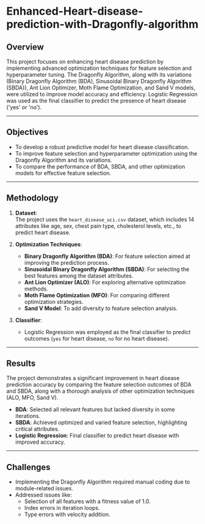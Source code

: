 # Enhanced-Heart-disease-prediction-with-Dragonfly-algorithm
## Overview  
This project focuses on enhancing heart disease prediction by implementing advanced optimization techniques for feature selection and hyperparameter tuning. The Dragonfly Algorithm, along with its variations (Binary Dragonfly Algorithm (BDA), Sinusoidal Binary Dragonfly Algorithm (SBDA)), Ant Lion Optimizer, Moth Flame Optimization, and Sand V models, were utilized to improve model accuracy and efficiency. Logistic Regression was used as the final classifier to predict the presence of heart disease ('yes' or 'no').

---

## Objectives  
- To develop a robust predictive model for heart disease classification.  
- To improve feature selection and hyperparameter optimization using the Dragonfly Algorithm and its variations.  
- To compare the performance of BDA, SBDA, and other optimization models for effective feature selection.  

---

## Methodology  
1. **Dataset**:  
   The project uses the `heart_disease_uci.csv` dataset, which includes 14 attributes like age, sex, chest pain type, cholesterol levels, etc., to predict heart disease.

2. **Optimization Techniques**:  
   - **Binary Dragonfly Algorithm (BDA)**: For feature selection aimed at improving the prediction process.  
   - **Sinusoidal Binary Dragonfly Algorithm (SBDA)**: For selecting the best features among the dataset attributes.  
   - **Ant Lion Optimizer (ALO)**: For exploring alternative optimization methods.  
   - **Moth Flame Optimization (MFO)**: For comparing different optimization strategies.  
   - **Sand V Model**: To add diversity to feature selection analysis.

3. **Classifier**:  
   - Logistic Regression was employed as the final classifier to predict outcomes (`yes` for heart disease, `no` for no heart disease).  

---

## Results  
The project demonstrates a significant improvement in heart disease prediction accuracy by comparing the feature selection outcomes of BDA and SBDA, along with a thorough analysis of other optimization techniques (ALO, MFO, Sand V).  
- **BDA**: Selected all relevant features but lacked diversity in some iterations.  
- **SBDA**: Achieved optimized and varied feature selection, highlighting critical attributes.  
- **Logistic Regression**: Final classifier to predict heart disease with improved accuracy.

---

## Challenges  
- Implementing the Dragonfly Algorithm required manual coding due to module-related issues.  
- Addressed issues like:  
  - Selection of all features with a fitness value of 1.0.  
  - Index errors in iteration loops.  
  - Type errors with velocity addition.  
